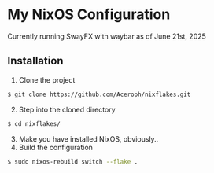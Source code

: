 # My NixOS Configuration
Currently running SwayFX with waybar as of June 21st, 2025

## Installation
1. Clone the project
```sh
$ git clone https://github.com/Aceroph/nixflakes.git
```
2. Step into the cloned directory
```sh
$ cd nixflakes/
```
3. Make you have installed NixOS, obviously..
4. Build the configuration
```sh
$ sudo nixos-rebuild switch --flake .
```
